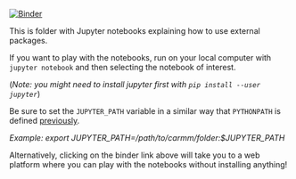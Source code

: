 [![Binder](https://mybinder.org/badge_logo.svg)](https://mybinder.org/v2/gh/logsdail/external_examples/master?filepath=notebooks)

This is folder with Jupyter notebooks explaining how to use external packages.

If you want to play with the notebooks, run on your local computer with `jupyter notebook` and then selecting the notebook of interest.

(*Note: you might need to install jupyter first with `pip install --user jupyter`*)

Be sure to set the `JUPYTER_PATH` variable in a similar way that `PYTHONPATH` is defined [previously](../../README.md).

*Example: export JUPYTER_PATH=/path/to/carmm/folder:$JUPYTER_PATH*

Alternatively, clicking on the binder link above will take you to a web platform where you can play with the notebooks without installing anything!
